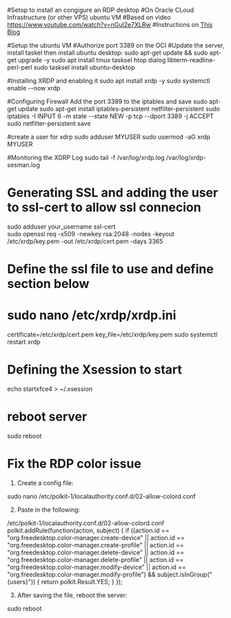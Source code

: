 #Setop to install an congigure an RDP desktop
#On Oracle CLoud Infrastructure (or other VPS) ubuntu VM
#Based on video https://www.youtube.com/watch?v=nGul2e7XLRw
#Instructions on [This Blog](https://ideaspot.com.au/blog/windows-remote-ubuntu-desktop/)

#Setup the ubuntu VM 
#Authorize port 3389 on the OCI
#Update the server, install taskel then install ubuntu desktop:
sudo apt-get update && sudo apt-get upgrade -y
sudo apt install tmux tasksel htop dialog libterm-readline-perl-perl 
sudo tasksel install ubuntu-desktop

#Installing XRDP and enabling it
sudo apt install xrdp -y
sudo systemctl enable --now xrdp

#Configuring Firewall Add the port 3389 to the iptables and save
sudo apt-get update
sudo apt-get install iptables-persistent netfilter-persistent
sudo iptables -I INPUT 6 -m state --state NEW -p tcp --dport 3389 -j ACCEPT
sudo netfilter-persistent save

#create a user for xdrp 
sudo adduser MYUSER
sudo usermod -aG xrdp MYUSER

#Monitoring the XDRP Log
 sudo tail -f /var/log/xrdp.log /var/log/xrdp-sesman.log



# Generating SSL and adding the user to ssl-cert to allow ssl connecion
sudo adduser your_username ssl-cert  
sudo openssl req -x509 -newkey rsa:2048 -nodes -keyout /etc/xrdp/key.pem -out /etc/xrdp/cert.pem -days 3365

# Define the ssl file to use and define section below
# sudo nano /etc/xrdp/xrdp.ini
certificate=/etc/xrdp/cert.pem
key_file=/etc/xrdp/key.pem
sudo systemctl restart xrdp

# Defining the Xsession to start
echo startxfce4 > ~/.xsession



# reboot server
sudo reboot





# Fix the RDP color issue
1) Create a config file:

sudo nano /etc/polkit-1/localauthority.conf.d/02-allow-colord.conf

2) Paste in the following:

/etc/polkit-1/localauthority.conf.d/02-allow-colord.conf
polkit.addRule(function(action, subject) {
 if ((action.id == "org.freedesktop.color-manager.create-device" ||
 action.id == "org.freedesktop.color-manager.create-profile" ||
 action.id == "org.freedesktop.color-manager.delete-device" ||
 action.id == "org.freedesktop.color-manager.delete-profile" ||
 action.id == "org.freedesktop.color-manager.modify-device" ||
 action.id == "org.freedesktop.color-manager.modify-profile") &&
 subject.isInGroup("{users}")) {
 return polkit.Result.YES;
 }
});

3) After saving the file, reboot the server:

sudo reboot
